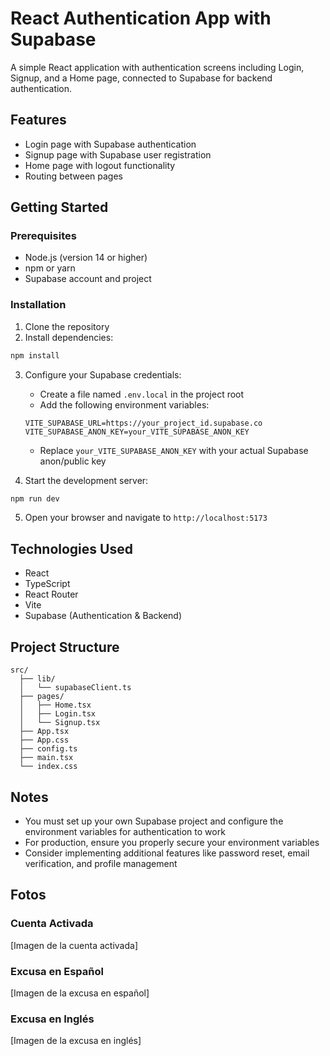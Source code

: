 # React Authentication App with Supabase

A simple React application with authentication screens including Login, Signup, and a Home page, connected to Supabase for backend authentication.

## Features

- Login page with Supabase authentication
- Signup page with Supabase user registration
- Home page with logout functionality
- Routing between pages

## Getting Started

### Prerequisites

- Node.js (version 14 or higher)
- npm or yarn
- Supabase account and project

### Installation

1. Clone the repository
2. Install dependencies:

```bash
npm install
```

3. Configure your Supabase credentials:
   - Create a file named `.env.local` in the project root
   - Add the following environment variables:
   ```
   VITE_SUPABASE_URL=https://your_project_id.supabase.co
   VITE_SUPABASE_ANON_KEY=your_VITE_SUPABASE_ANON_KEY
   ```
   - Replace `your_VITE_SUPABASE_ANON_KEY` with your actual Supabase anon/public key

4. Start the development server:

```bash
npm run dev
```

5. Open your browser and navigate to `http://localhost:5173`

## Technologies Used

- React
- TypeScript
- React Router
- Vite
- Supabase (Authentication & Backend)

## Project Structure

```
src/
  ├── lib/
  │   └── supabaseClient.ts
  ├── pages/
  │   ├── Home.tsx
  │   ├── Login.tsx
  │   └── Signup.tsx
  ├── App.tsx
  ├── App.css
  ├── config.ts
  ├── main.tsx
  └── index.css
```

## Notes

- You must set up your own Supabase project and configure the environment variables for authentication to work
- For production, ensure you properly secure your environment variables
- Consider implementing additional features like password reset, email verification, and profile management

## Fotos

### Cuenta Activada
[Imagen de la cuenta activada]

### Excusa en Español
[Imagen de la excusa en español]

### Excusa en Inglés
[Imagen de la excusa en inglés]
